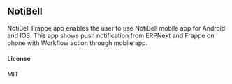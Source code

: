 

## NotiBell

NotiBell Frappe app enables the user to use NotiBell mobile app for Android and IOS.
This app shows push notification from ERPNext and Frappe on phone with Workflow action through mobile app.

#### License

MIT

